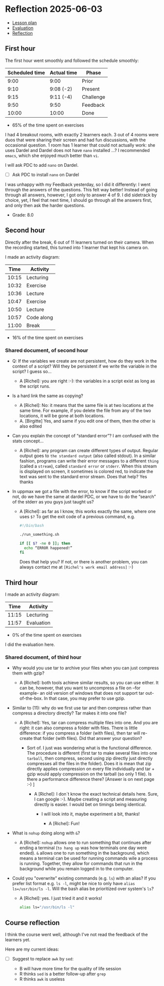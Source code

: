 # Reflection 2025-06-03

- [Lesson plan](../../lesson_plans/20250603/README.md)
- [Evaluation](../../evaluations/20250602/README.md)
- [Reflection](../../reflections/20250603/README.md)

## First hour

The first hour went smoothly and followed the schedule
smoothly:

Scheduled time|Actual time|Phase
--------------|-----------|---------
9:00          |9:00       |Prior
9:10          |9:08 (-2)  |Present
9:15          |9:11 (-4)  |Challenge
9:50          |9:50       |Feedback
10:00         |10:00      |Done

- 65% of the time spent on exercises

I had 4 breakout rooms, with exactly 2 learners each.
3 out of 4 rooms were duos that were sharing
their screen and had fun discussions, with the
occasional question. 1 room has 1 learner that could not
actually work: she uses Dardel and Dardel does not have `nano` installed ...?
I recommended `emacs`, which she enjoyed much better than `vi`.

I will ask PDC to add `nano` on Dardel.

- [ ] Ask PDC to install `nano` on Dardel

I was unhappy with my Feedback yesterday,
so I did it differently: I went through
the answers of the questions. This felt way
better! Instead of going through all answers,
however, I got only to answer 4 of 9.
I did sidetrack by choice, yet, I feel that next time,
I should go through all the answers first, and only then ask
the harder questions.

- Grade: 8.0

## Second hour

Directly after the break, 6 out of 11
learners turned on their camera.
When the recording started, this turned into 1
learner that kept his camera on.

I made an activity diagram:

Time |Activity
-----|---------
10:15|Lecturing
10:32|Exercise
10:36|Lecture
10:47|Exercise
10:50|Lecture
10:57|Code along
11:00|Break

- 16% of the time spent on exercises

### Shared document, of second hour

- Q: If the variables we create are not persistent,
  how do they work in the context of a script? Will they be persistent if we
  write the variable in the script? I guess so...
    - A [Richel]: you are right :-): the variables in a script exist as long
      as the script runs.
- Is a hard link the same as copying?

    - A [Richel]: No: it means that the same file is at two locations at the
      same time. For example, if you delete the file from any of the two
      locations, it will be gone at both locations.
    - A. [Birgitte] Yes, and same if you edit one of them,
      then the other is also edited

- Can you explain the concept of “standard error”? I am confused with the
  stats concept...

    - A [Richel]: any program can create different types of output.
      Regular output goes to `the standard output` (also called stdout).
      In a similar fashion, programs can write their error messages
      to a different `thing` (called a `stream`), called `standard error`
      or `stderr`. When this stream is displayed on screen, it sometimes is
      colored red, to indicate the text was sent to the standard error stream.
      Does that help? Yes thanks

- In uppmax we got a file with the error, to know if the script worked or not,
  do we have the same at dardel PDC, or we have to do the “search” of the
  stderr as you guys just taught us?

    - A [Richel]: as far as I know, this works exactly the same, where one
      uses `$?` To get the exit code of a previous command, e.g.

      ```bash
      #!/bin/bash

      ./run_something.sh

      if [[ $? -ne 0 ]]; then
        echo “ERROR happened!”
      fi
      ```

      Does that help you? If not, or there is another problem,
      you can always contact me at `[Richel's work email address]` :-)

## Third hour

I made an activity diagram:

Time |Activity
-----|---------
11:15|Lecturing
11:57|Evaluation

- 0% of the time spent on exercises

I did the evaluation here.

### Shared document, of third hour

- Why would you use tar to archive your files when you can just compress them
  with gzip?

    - A [Richel]: both tools achieve similar results, so you can use either.
      It can be, however, that you want to uncompress a file on –for
      example- an old version of windows that does not support tar
      out-of-the-box. In that case, you may prefer to use gzip.

- Similar to (11): why do we first use tar and then compress rather than
  compress a directory directly? Tar makes it into one file?

    - A [Richel]: Yes, tar can compress multiple files into one.
      And you are right: it can also compress a folder with files.
      There is little difference: if you compress a folder (with files),
      then tar will re-create that folder (with files).
      Did that answer your question?

        - Sort of. I just was wondering what is the functional difference.
          The procedure is different (first tar to make several files into
          one `tarball`, then compress, second using zip directly just
          directly compresses all the files in the folder). Does it is mean
          that zip directly applies compression on every file individually
          and tar + gzip would apply compression on the tarball (so only 1
          file). Is there a performance difference there?
          [Answer is on next page :-) ]

            - A [Richel]: I don`t know the exact technical details here.
              Sure, I can google :-). Maybe creating a script and measuring
              directly is easier. I would bet on timings being identical.

                - I will look into it, maybe experiment a bit, thanks!

                    - A [Richel]: Fun!

- What is `nohup` doing along with `&`?

    - A [Richel]: `nohup` allows one to run something that continues after
      ending a terminal (`to hang up` was how terminals one day were ended).
      `&` allows one to run something in the background, which means a
      terminal can be used for running commands wile a process is running.
      Together, they allow for commands that run in the background while you
      remain logged in to the computer.

- Could you "overwrite” existing commands (e.g. `ls`) with an alias? If you
  prefer list format e.g. `ls -l`, might be nice to only have
  `alias ls=/usr/bin/ls -l`.
  Will the bash alias be prioritized over system's `ls`?

    - A [Richel]: yes. I just tried it and it works!

      ```bash
      alias ls="/usr/bin/ls -l"
      ```

## Course reflection

I think the course went well,
although I've not read the feedback of the learners yet.

Here are my current ideas:

- [ ] Suggest to replace `awk` by `sed`:

    - B will have more time for the quality of life session
    - R thinks `sed` is a better follow-up after `grep`
    - R thinks `awk` is useless

